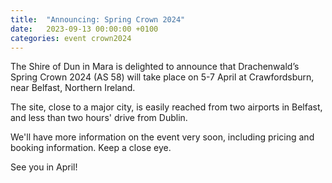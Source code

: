 ```yaml
---
title:  "Announcing: Spring Crown 2024"
date:   2023-09-13 00:00:00 +0100
categories: event crown2024
---
```


The Shire of Dun in Mara is delighted to announce that Drachenwald’s
Spring Crown 2024 (AS 58) will take place on 5-7 April at Crawfordsburn,
near Belfast, Northern Ireland.

The site, close to a major city, is easily reached from two airports in
Belfast, and less than two hours' drive from Dublin.

We'll have more information on the event very soon, including pricing
and booking information. Keep a close eye.

See you in April!